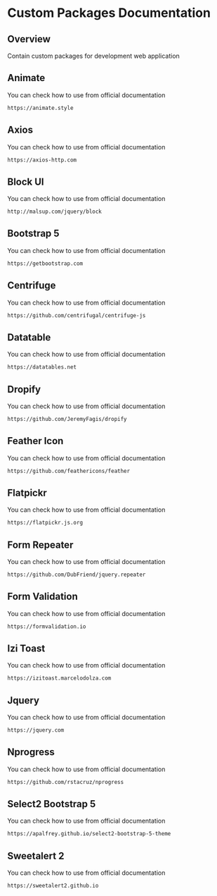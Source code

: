 # Custom Packages Documentation

## Overview
Contain custom packages for development web application

## Animate
You can check how to use from official documentation
```bash
https://animate.style
```

## Axios
You can check how to use from official documentation
```bash
https://axios-http.com
```

## Block UI
You can check how to use from official documentation
```bash
http://malsup.com/jquery/block
```

## Bootstrap 5
You can check how to use from official documentation
```bash
https://getbootstrap.com
```

## Centrifuge
You can check how to use from official documentation
```bash
https://github.com/centrifugal/centrifuge-js
```

## Datatable
You can check how to use from official documentation
```bash
https://datatables.net
```

## Dropify
You can check how to use from official documentation
```bash
https://github.com/JeremyFagis/dropify
```

## Feather Icon
You can check how to use from official documentation
```bash
https://github.com/feathericons/feather
```

## Flatpickr
You can check how to use from official documentation
```bash
https://flatpickr.js.org
```

## Form Repeater
You can check how to use from official documentation
```bash
https://github.com/DubFriend/jquery.repeater
```

## Form Validation
You can check how to use from official documentation
```bash
https://formvalidation.io
```

## Izi Toast
You can check how to use from official documentation
```bash
https://izitoast.marcelodolza.com
```

## Jquery
You can check how to use from official documentation
```bash
https://jquery.com
```

## Nprogress
You can check how to use from official documentation
```bash
https://github.com/rstacruz/nprogress
```

## Select2 Bootstrap 5
You can check how to use from official documentation
```bash
https://apalfrey.github.io/select2-bootstrap-5-theme
```

## Sweetalert 2
You can check how to use from official documentation
```bash
https://sweetalert2.github.io
```
